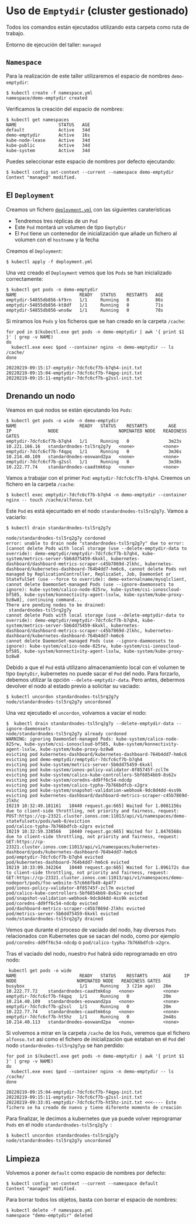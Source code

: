 # Uso de `Emptydir` (cluster gestionado)

Todos los comandos están ejecutados utilizando esta carpeta como ruta de trabajo.

Entorno de ejecución del taller: `managed`


## `Namespace`

Para la realización de este taller utilizaremos el espacio de nombres `demo-emptydir`:

```shell
$ kubectl create -f namespace.yml
namespace/demo-emptydir created
```

Verificamos la creación del espacio de nombres:

```shell
$ kubectl get namespaces
NAME                STATUS   AGE
default             Active   34d
demo-emptydir       Active   16s
kube-node-lease     Active   34d
kube-public         Active   34d
kube-system         Active   34d
```

Puedes seleccionar este espacio de nombres por defecto ejecutando:

```shell
$ kubectl config set-context --current --namespace demo-emptydir
Context "managed" modified.
```

## El `Deployment`

Creamos un fichero [`deployment.yml`](./deployment.yml) con las siguientes caraterísticas
* Tendremos tres réplicas de un `Pod`
* Este `Pod` montará un volumen de tipo `EmptyDir`
* El `Pod` tiene un contenedor de inicialización que añade un fichero al volumen
  con el `hostname` y la fecha

Creamos el `Deployment`:

```shell
$ kubectl apply -f deployment.yml
```

Una vez creado el `Deployment` vemos que los `Pods` se han inicializado correctamente:

```shell
$ kubectl get pods -n demo-emptydir
NAME                        READY   STATUS    RESTARTS   AGE
emptydir-54855db856-kf9rn   1/1     Running   0          86s
emptydir-54855db856-kt8df   1/1     Running   0          71s
emptydir-54855db856-wns6w   1/1     Running   0          78s
```

Si miramos los `Pods` y los ficheros que se han creado en la carpeta `/cache`:

```shell
for pod in $(kubectl.exe get pods -n demo-emptydir | awk '{ print $1 }' | grep -v NAME)
do 
  kubectl.exe exec $pod --container nginx -n demo-emptydir -- ls /cache/
done

20220219-09:15:17-emptydir-7dcfc6cf7b-b7qh4-init.txt
20220219-09:15:04-emptydir-7dcfc6cf7b-f4qpq-init.txt
20220219-09:15:11-emptydir-7dcfc6cf7b-g2ssl-init.txt
```

## Drenando un nodo

Veamos en qué nodos se están ejecutando los `Pods`:

```shell
$ kubectl get pods -o wide -n demo-emptydir
NAME                        READY   STATUS    RESTARTS        AGE     IP              NODE                       NOMINATED NODE   READINESS GATES
emptydir-7dcfc6cf7b-b7qh4   1/1     Running   0               3m23s   10.221.166.16   standardnodes-tsl5rq2g7y   <none>           <none>
emptydir-7dcfc6cf7b-f4qpq   1/1     Running   0               3m36s   10.214.40.109   standardnodes-eovwand2pa   <none>           <none>
emptydir-7dcfc6cf7b-g2ssl   1/1     Running   0               3m30s   10.222.77.74    standardnodes-caadtmk6sp   <none>           <none>
```

Vamos a trabajar con el primer `Pod`: `emptydir-7dcfc6cf7b-b7qh4`. Creemos un fichero en la carpeta `/cache`:

```shell
$ kubectl exec emptydir-7dcfc6cf7b-b7qh4 -n demo-emptydir --container nginx -- touch /cache/alfonso.txt
```

Este `Pod` es está ejecuntado en el nodo `standardnodes-tsl5rq2g7y`. Vamos a vaciarlo:

```shell
$ kubectl drain standardnodes-tsl5rq2g7y

node/standardnodes-tsl5rq2g7y cordoned
error: unable to drain node "standardnodes-tsl5rq2g7y" due to error:[cannot delete Pods with local storage (use --delete-emptydir-data to override): demo-emptydir/emptydir-7dcfc6cf7b-b7qh4, kube-system/metrics-server-5b6dd75459-6kxkl, kubernetes-dashboard/dashboard-metrics-scraper-c45b7869d-2lkhc, kubernetes-dashboard/kubernetes-dashboard-764b4dd7-hm6c6, cannot delete Pods not managed by ReplicationController, ReplicaSet, Job, DaemonSet or StatefulSet (use --force to override): demo-externalname/mysqlclient, cannot delete DaemonSet-managed Pods (use --ignore-daemonsets to ignore): kube-system/calico-node-825rw, kube-system/csi-ionoscloud-bf585, kube-system/konnectivity-agent-lsxlw, kube-system/kube-proxy-bz8w8], continuing command...
There are pending nodes to be drained:
 standardnodes-tsl5rq2g7y
cannot delete Pods with local storage (use --delete-emptydir-data to override): demo-emptydir/emptydir-7dcfc6cf7b-b7qh4, kube-system/metrics-server-5b6dd75459-6kxkl, kubernetes-dashboard/dashboard-metrics-scraper-c45b7869d-2lkhc, kubernetes-dashboard/kubernetes-dashboard-764b4dd7-hm6c6
cannot delete DaemonSet-managed Pods (use --ignore-daemonsets to ignore): kube-system/calico-node-825rw, kube-system/csi-ionoscloud-bf585, kube-system/konnectivity-agent-lsxlw, kube-system/kube-proxy-bz8w8
```

Debido a que el `Pod` está utilizano almacenamiento local con el volumen te tipo `EmptyDir`, kubernetes
no puede sacar el `Pod` del nodo. Para forzarlo, debemos utilizar la opción `--delete-emptydir-data`. Pero antes,
debermos devolver el nodo al estado previo a solicitar su vaciado:

```shell
$ kubectl uncordon standardnodes-tsl5rq2g7y  
node/standardnodes-tsl5rq2g7y uncordoned
```

Una vez ejecutado el `uncordon`, volvamos a vaciar el nodo:

```shell
$  kubectl drain standardnodes-tsl5rq2g7y --delete-emptydir-data --ignore-daemonsets
node/standardnodes-tsl5rq2g7y already cordoned
WARNING: ignoring DaemonSet-managed Pods: kube-system/calico-node-825rw, kube-system/csi-ionoscloud-bf585, kube-system/konnectivity-agent-lsxlw, kube-system/kube-proxy-bz8w8
evicting pod kubernetes-dashboard/kubernetes-dashboard-764b4dd7-hm6c6
evicting pod demo-emptydir/emptydir-7dcfc6cf7b-b7qh4
evicting pod kube-system/metrics-server-5b6dd75459-6kxkl
evicting pod kube-system/ionos-policy-validator-8f85745f-zcl7m
evicting pod kube-system/calico-kube-controllers-5bf6854bb9-8s62v
evicting pod kube-system/coredns-dd9ff6c54-ndcdp
evicting pod kube-system/calico-typha-7b766bdfcb-x2grx
evicting pod kube-system/snapshot-validation-webhook-9dc8d4dd-4ss9k
evicting pod kubernetes-dashboard/dashboard-metrics-scraper-c45b7869d-2lkhc
I0219 10:32:49.181161   10440 request.go:665] Waited for 1.0081156s due to client-side throttling, not priority and fairness, request: POST:https://cp-23321.cluster.ionos.com:11013/api/v1/namespaces/demo-statefulsets/pods/web-0/eviction
pod/calico-typha-7b766bdfcb-x2grx evicted
I0219 10:32:59.338566   10440 request.go:665] Waited for 1.8476568s due to client-side throttling, not priority and fairness, request: GET:https://cp-23321.cluster.ionos.com:11013/api/v1/namespaces/kubernetes-dashboard/pods/kubernetes-dashboard-764b4dd7-hm6c6
pod/emptydir-7dcfc6cf7b-b7qh4 evicted
pod/kubernetes-dashboard-764b4dd7-hm6c6 evicted
I0219 10:33:09.342264   10440 request.go:665] Waited for 1.896172s due to client-side throttling, not priority and fairness, request: GET:https://cp-23321.cluster.ionos.com:11013/api/v1/namespaces/demo-nodeport/pods/foo-website-57c666fb49-4p4f7
pod/ionos-policy-validator-8f85745f-zcl7m evicted
pod/calico-kube-controllers-5bf6854bb9-8s62v evicted
pod/snapshot-validation-webhook-9dc8d4dd-4ss9k evicted
pod/coredns-dd9ff6c54-ndcdp evicted
pod/dashboard-metrics-scraper-c45b7869d-2lkhc evicted
pod/metrics-server-5b6dd75459-6kxkl evicted
node/standardnodes-tsl5rq2g7y drained
```

Vemos que durante el proceso de vaciado del nodo, hay diversos `Pods` relacionados con Kubernetes 
que se sacan del nodo, como por ejemplo `pod/coredns-dd9ff6c54-ndcdp` o `pod/calico-typha-7b766bdfcb-x2grx`.

Tras el vaciado del nodo, nuestro `Pod` habrá sido reprogramado en otro nodo:

```shell
 kubectl get pods -o wide                  
NAME                        READY   STATUS    RESTARTS      AGE     IP              NODE                       NOMINATED NODE   READINESS GATES
busybox                     1/1     Running   3 (21m ago)   26m     10.222.77.72    standardnodes-caadtmk6sp   <none>           <none>
emptydir-7dcfc6cf7b-f4qpq   1/1     Running   0             20m     10.214.40.109   standardnodes-eovwand2pa   <none>           <none>
emptydir-7dcfc6cf7b-g2ssl   1/1     Running   0             20m     10.222.77.74    standardnodes-caadtmk6sp   <none>           <none>
emptydir-7dcfc6cf7b-ht5hz   1/1     Running   0             2m48s   10.214.40.113   standardnodes-eovwand2pa   <none>           <none>
```

Si volvemos a mirar en la carpeta `/cache` de los `Pods`, veremos que el fichero `alfonso.txt` así como el fichero
de inicialización que estaban en el `Pod` del nodo `standardnodes-tsl5rq2g7yp` se han perdido:

```shell
for pod in $(kubectl.exe get pods -n demo-emptydir | awk '{ print $1 }' | grep -v NAME)
do 
  kubectl.exe exec $pod --container nginx -n demo-emptydir -- ls /cache/
done

20220219-09:15:04-emptydir-7dcfc6cf7b-f4qpq-init.txt
20220219-09:15:11-emptydir-7dcfc6cf7b-g2ssl-init.txt
20220219-09:33:01-emptydir-7dcfc6cf7b-ht5hz-init.txt <<<---- Este fichero se ha creado de nuevo y tiene diferente momento de creación
```

Para finalizar, le decimos a kubernetes que ya puede volver reprogramar `Pods` en el nodo `standardnodes-tsl5rq2g7y `:

```shell
$ kubectl uncordon standardnodes-tsl5rq2g7y 
node/standardnodes-tsl5rq2g7y uncordoned
```

## Limpieza

Volvemos a poner `default` como espacio de nombres por defecto:

```shell
$ kubectl config set-context --current --namespace default
Context "managed" modified.
```


Para borrar todos los objetos, basta con borrar el espacio de nombres:

```shell
$ kubectl delete -f namespace.yml
namespace "demo-emptydir" deleted
```